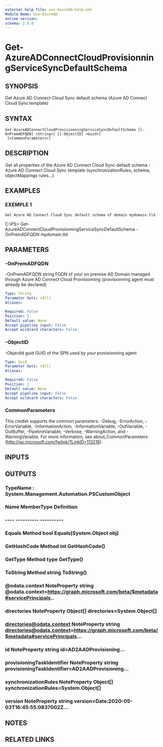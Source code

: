 ```yaml
---
external help file: use-AzureAD-help.xml
Module Name: Use-AzureAD
online version:
schema: 2.0.0
---
```


# Get-AzureADConnectCloudProvisionningServiceSyncDefaultSchema

## SYNOPSIS
Get Azure AD Connect Cloud Sync default schema (Azure AD Connect Cloud Sync template)

## SYNTAX

```
Get-AzureADConnectCloudProvisionningServiceSyncDefaultSchema [[-OnPremADFQDN] <String>] [[-ObjectID] <Guid>]
 [<CommonParameters>]
```

## DESCRIPTION
Get all properties of the Azure AD Connect Cloud Sync default schema - Azure AD Connect Cloud Sync template (synchronizationRules, schema, objectMappings rules...)

## EXAMPLES

### EXEMPLE 1
```
Get Azure AD Connect Cloud Sync default schema of domain mydomain.tld
```

C:\PS\> Get-AzureADConnectCloudProvisionningServiceSyncDefaultSchema -OnPremADFQDN mydomain.tld

## PARAMETERS

### -OnPremADFQDN
-OnPremADFQDN string
FQDN of your on premise AD Domain managed through Azure AD Connect Cloud Provisionning (provisionning agent must already be declared)

```yaml
Type: String
Parameter Sets: (All)
Aliases:

Required: False
Position: 1
Default value: None
Accept pipeline input: False
Accept wildcard characters: False
```

### -ObjectID
-ObjectId guid
GUID of the SPN used by your provisionning agent

```yaml
Type: Guid
Parameter Sets: (All)
Aliases:

Required: False
Position: 2
Default value: None
Accept pipeline input: False
Accept wildcard characters: False
```

### CommonParameters
This cmdlet supports the common parameters: -Debug, -ErrorAction, -ErrorVariable, -InformationAction, -InformationVariable, -OutVariable, -OutBuffer, -PipelineVariable, -Verbose, -WarningAction, and -WarningVariable.
For more information, see about_CommonParameters (http://go.microsoft.com/fwlink/?LinkID=113216).

## INPUTS

## OUTPUTS

### TypeName : System.Management.Automation.PSCustomObject
### Name                       MemberType   Definition
### ----                       ----------   ----------
### Equals                     Method       bool Equals(System.Object obj)
### GetHashCode                Method       int GetHashCode()
### GetType                    Method       type GetType()
### ToString                   Method       string ToString()
### @odata.context             NoteProperty string @odata.context=https://graph.microsoft.com/beta/$metadata#servicePrincipals..
### directories                NoteProperty Object[] directories=System.Object[]
### directories@odata.context  NoteProperty string directories@odata.context=https://graph.microsoft.com/beta/$metadata#servicePrincipals...
### id                         NoteProperty string id=AD2AADProvisioning...
### provisioningTaskIdentifier NoteProperty string provisioningTaskIdentifier=AD2AADProvisioning...
### synchronizationRules       NoteProperty Object[] synchronizationRules=System.Object[]
### version                    NoteProperty string version=Date:2020-05-03T16:45:55.0837002Z...
## NOTES

## RELATED LINKS
